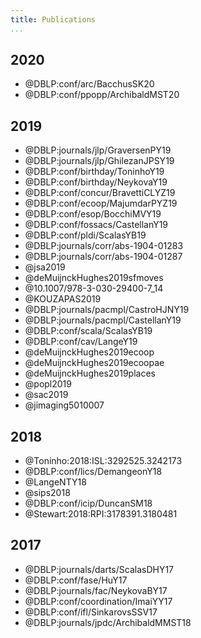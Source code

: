 ```yaml
---
title: Publications
...
```


## 2020

+ @DBLP:conf/arc/BacchusSK20
+ @DBLP:conf/ppopp/ArchibaldMST20

## 2019

+ @DBLP:journals/jlp/GraversenPY19
+ @DBLP:journals/jlp/GhilezanJPSY19
+ @DBLP:conf/birthday/ToninhoY19
+ @DBLP:conf/birthday/NeykovaY19
+ @DBLP:conf/concur/BravettiCLYZ19
+ @DBLP:conf/ecoop/MajumdarPYZ19
+ @DBLP:conf/esop/BocchiMVY19
+ @DBLP:conf/fossacs/CastellanY19
+ @DBLP:conf/pldi/ScalasYB19
+ @DBLP:journals/corr/abs-1904-01283
+ @DBLP:journals/corr/abs-1904-01287
+ @jsa2019
+ @deMuijnckHughes2019sfmoves
+ @10.1007/978-3-030-29400-7_14
+ @KOUZAPAS2019
+ @DBLP:journals/pacmpl/CastroHJNY19
+ @DBLP:journals/pacmpl/CastellanY19
+ @DBLP:conf/scala/ScalasYB19
+ @DBLP:conf/cav/LangeY19
+ @deMuijnckHughes2019ecoop
+ @deMuijnckHughes2019ecoopae
+ @deMuijnckHughes2019places
+ @popl2019
+ @sac2019
+ @jimaging5010007

## 2018

+ @Toninho:2018:ISL:3292525.3242173
+ @DBLP:conf/lics/DemangeonY18
+ @LangeNTY18
+ @sips2018
+ @DBLP:conf/icip/DuncanSM18
+ @Stewart:2018:RPI:3178391.3180481

## 2017

+ @DBLP:journals/darts/ScalasDHY17
+ @DBLP:conf/fase/HuY17
+ @DBLP:journals/fac/NeykovaBY17
+ @DBLP:conf/coordination/ImaiYY17
+ @DBLP:conf/ifl/SinkarovsSSV17
+ @DBLP:journals/jpdc/ArchibaldMMST18
